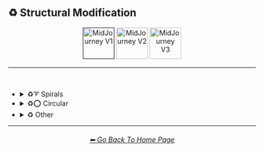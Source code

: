 <h2>♻ Structural Modification</h2>

<div align="center">

[<img src="https://github.com/willwulfken/MidJourney-Styles-and-Keywords-Reference/blob/main/Images/Repo_Parts/Buttons/version_button/button_version_MJV1_active.png?raw=true" alt="MidJourney V1" height="64" />]()
[<img src="https://github.com/willwulfken/MidJourney-Styles-and-Keywords-Reference/blob/main/Images/Repo_Parts/Buttons/version_button/button_version_MJV2_inactive.png?raw=true" alt="MidJourney V2" height="64" />](https://github.com/willwulfken/MidJourney-Styles-and-Keywords-Reference/blob/main/Pages/MJ_V2/Style_Pages/Structural_Modification.md)
[<img src="https://github.com/willwulfken/MidJourney-Styles-and-Keywords-Reference/blob/main/Images/Repo_Parts/Buttons/version_button/button_version_MJV3_inactive.png?raw=true" alt="MidJourney V3" height="64" />](https://github.com/willwulfken/MidJourney-Styles-and-Keywords-Reference/blob/main/Pages/MJ_V3/Style_Pages/Structural_Modification.md)


</div>

<hr>
<br>


- <details><summary>♻➰ Spirals</summary><p><div align="center">

	| Whirl | Spiraling | Spiral |
	| :-: | :-: | :-: |
	| <img src="https://github.com/willwulfken/MidJourney-Styles-and-Keywords-Reference/blob/main/Images/MJ_V1/Midjourney_Styles_(sphere)/sphere_Whirl.png?raw=true" width="256" /> | <img src="https://github.com/willwulfken/MidJourney-Styles-and-Keywords-Reference/blob/main/Images/MJ_V1/Midjourney_Styles_(sphere)/sphere_Spiraling.png?raw=true" width="256" /> | <img src="https://github.com/willwulfken/MidJourney-Styles-and-Keywords-Reference/blob/main/Images/MJ_V1/Midjourney_Styles_(sphere)/sphere_Spiral.png?raw=true" width="256" /> |
	
	<br>

	| Helix | Double-Helix |
	| :-: | :-: |
	| <img src="https://github.com/willwulfken/MidJourney-Styles-and-Keywords-Reference/blob/main/Images/MJ_V1/Midjourney_Styles_(sphere)/sphere_Helix.png?raw=true" width="256" /> | <img src="https://github.com/willwulfken/MidJourney-Styles-and-Keywords-Reference/blob/main/Images/MJ_V1/Midjourney_Styles_(sphere)/sphere_Double-Helix.png?raw=true" width="256" /> |

  </div></p></details>


- <details><summary>♻⭕ Circular</summary><p><div align="center">

	| Concentric | Concentric Circles |
	| :-: | :-: |
	| <img src="https://github.com/willwulfken/MidJourney-Styles-and-Keywords-Reference/blob/main/Images/MJ_V1/Midjourney_Styles_(sphere)/sphere_Concentric.png?raw=true" width="256" /> | <img src="https://github.com/willwulfken/MidJourney-Styles-and-Keywords-Reference/blob/main/Images/MJ_V1/Midjourney_Styles_(sphere)/sphere_Concentric_Circles.png?raw=true" width="256" /> |

  </div></p></details>



- <details><summary>♻ Other</summary><p><div align="center">

	| Celtic Knot |
	| :-: |
	| <img src="https://github.com/willwulfken/MidJourney-Styles-and-Keywords-Reference/blob/main/Images/MJ_V1/Midjourney_Styles_(sphere)/sphere_Celtic_Knot.png?raw=true" width="256" /> |

  </div></p></details>

<hr><!--------------->
<div align="center">
<h6><a href="https://github.com/willwulfken/MidJourney-Styles-and-Keywords-Reference/blob/main/README.md">⬅ Go Back To Home Page</a></h6>
</div>